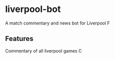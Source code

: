 # liverpool-bot

A match commentary and news bot for Liverpool F

## Features
Commentary of all liverpool games
C
